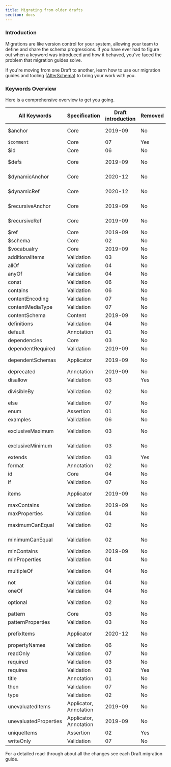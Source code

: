 ```yaml
---
title: Migrating from older drafts
section: docs
---
```


### Introduction

Migrations are like version control for your system, allowing your team to define and share the schema progressions. If you have ever had to figure out when a keyword was introduced and how it behaved, you've faced the problem that migration guides solve.

If you're moving from one Draft to another, learn how to use our migration guides and tooling ([AlterSchema](https://alterschema.sourcemeta.com/)) to bring your work with you.

### Keywords Overview

Here is a comprehensive overview to get you going.

| All Keywords          | Specification          | Draft introduction | Removed | Changed                       |
| --------------------- | ---------------------- | ------------------ | ------- | ----------------------------- |
| $anchor               | Core                   | 2019-09            | No      | No (updated in 2020)          |
| `$comment`              | Core                   | 07                 | Yes     | -                             |
| $id                   | Core                   | 06                 | No      | Updated from id               |
| $defs                 | Core                   | 2019-09            | No      | Updated from definitions      |
| $dynamicAnchor        | Core                   | 2020-12            | No      | Updated from $recursiveAnchor |
| $dynamicRef           | Core                   | 2020-12            | No      | Updated from $recursiveRef    |
| $recursiveAnchor      | Core                   | 2019-09            | No      | Updated to $dynamicAnchor     |
| $recursiveRef         | Core                   | 2019-09            | No      | Updated to $dynamicRef        |
| $ref                  | Core                   | 2019-09            | No      | No                            |
| $schema               | Core                   | 02                 | No      | No                            |
| $vocabualry           | Core                   | 2019-09            | No      | No                            |
| additionalItems       | Validation             | 03                 | No      | No                            |
| allOf                 | Validation             | 04                 | No      | No                            |
| anyOf                 | Validation             | 04                 | No      | No                            |
| const                 | Validation             | 06                 | No      | No                            |
| contains              | Validation             | 06                 | No      | No                            |
| contentEncoding       | Validation             | 07                 | No      | No                            |
| contentMediaType      | Validation             | 07                 | No      | No                            |
| contentSchema         | Content                | 2019-09            | No      | No                            |
| definitions           | Validation             | 04                 | No      | Updated to $defs              |
| default               | Annotation             | 01                 | No      | No                            |
| dependencies          | Core                   | 03                 | No      | No                            |
| dependentRequired     | Validation             | 2019-09            | No      | No                            |
| dependentSchemas      | Applicator             | 2019-09            | No      | Updated from dependencies     |
| deprecated            | Annotation             | 2019-09            | No      | No                            |
| disallow              | Validation             | 03                 | Yes     | No                            |
| divisibleBy           | Validation             | 02                 | No      | Updated to multipleOf         |
| else                  | Validation             | 07                 | No      | No                            |
| enum                  | Assertion              | 01                 | No      | No                            |
| examples              | Validation             | 06                 | No      | No                            |
| exclusiveMaximum      | Validation             | 03                 | No      | Updated from maximumCanEqual  |
| exclusiveMinimum      | Validation             | 03                 | No      | Updated from minimumCanEqual  |
| extends               | Validation             | 03                 | Yes     | No                            |
| format                | Annotation             | 02                 | No      | -                             |
| id                    | Core                   | 04                 | No      | Updated to $id                |
| if                    | Validation             | 07                 | No      | No                            |
| items                 | Applicator             | 2019-09            | No      | Updated to prefixItems        |
| maxContains           | Validation             | 2019-09            | No      | No                            |
| maxProperties         | Validation             | 04                 | No      | No                            |
| maximumCanEqual       | Validation             | 02                 | No      | Updated to exclusiveMaximum   |
| minimumCanEqual       | Validation             | 02                 | No      | Updated to exclusiveMinimum   |
| minContains           | Validation             | 2019-09            | No      | No                            |
| minProperties         | Validation             | 04                 | No      | No                            |
| multipleOf            | Validation             | 04                 | No      | Updated from divisibleBy      |
| not                   | Validation             | 04                 | No      | No                            |
| oneOf                 | Validation             | 04                 | No      | No                            |
| optional              | Validation             | 02                 | No      | Updated to (required)         |
| pattern               | Core                   | 03                 | No      | No                            |
| patternProperties     | Validation             | 03                 | No      | No                            |
| prefixItems           | Applicator             | 2020-12            | No      | Updated from items            |
| propertyNames         | Validation             | 06                 | No      | No                            |
| readOnly              | Validation             | 07                 | No      | No                            |
| required              | Validation             | 03                 | No      | No                            |
| requires              | Validation             | 02                 | Yes     | -                             |
| title                 | Annotation             | 01                 | No      | No                            |
| then                  | Validation             | 07                 | No      | No                            |
| type                  | Validation             | 02                 | No      | No                            |
| unevaluatedItems      | Applicator, Annotation | 2019-09            | No      | No                            |
| unevaluatedProperties | Applicator, Annotation | 2019-09            | No      | No                            |
| uniqueItems           | Assertion              | 02                 | Yes     | No                            |
| writeOnly             | Validation             | 07                 | No      | No                            |

For a detailed read-through about all the changes see each Draft migration guide.
